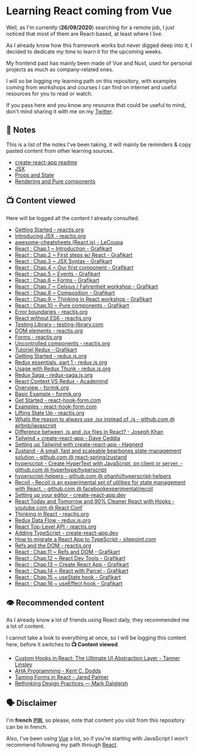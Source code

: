 # Learning React coming from Vue

Well, as I'm currently (**26/09/2020**) searching for a remote job, I just noticed that most of them are React-based, at least where I live.

As I already know how this framework works but never digged deep into it, I decided to dedicate my time to learn it for the upcoming weeks.

My frontend past has mainly been made of Vue and Nuxt, used for personal projects as much as company-related ones.

I will so be logging my learning path on this repository, with examples coming from workshops and courses I can find on internet and useful resources for you to read or watch.

If you pass here and you know any resource that could be useful to mind, don't mind sharing it with me on my [Twitter](https://twitter.com/yaeeelglx).

## 📝 Notes

This is a list of the notes I've been taking, it will mainly be reminders & copy pasted content from other learning sources.

- [create-react-app readme](./notes/create-react-app-readme.md)
- [JSX](./notes/jsx.md)
- [Props and State](./notes/props-and-state.md)
- [Rendering and Pure components](./notes/rendering-and-pure-components.md)

## 📺 Content viewed

Here will be logged all the content I already consulted.

- [Getting Started - reactjs.org](https://reactjs.org/docs/getting-started.html)
- [Introducing JSX - reactjs.org](https://reactjs.org/docs/introducing-jsx.html)
- [awesome-cheatsheets (React.js) - LeCoupa](https://github.com/LeCoupa/awesome-cheatsheets/blob/master/frontend/react.js)
- [React : Chap.1 ~ Introduction - Grafikart](https://www.youtube.com/watch?v=SMgQlTSoXf0)
- [React : Chap.2 ~ First steps w/ React - Grafikart](https://www.youtube.com/watch?v=V8G0ILBE-Ok)
- [React : Chap.3 ~ JSX Syntax - Grafikart](https://www.youtube.com/watch?v=SFFZ0hpIk5Q)
- [React : Chap.4 ~ Our first component - Grafikart](https://www.youtube.com/watch?v=dSarn49JYQo)
- [React : Chap.5 ~ Events - Grafikart](https://www.youtube.com/watch?v=AkEtv7J4kA8)
- [React : Chap.6 ~ Forms - Grafikart](https://www.youtube.com/watch?v=oYuybfkwGx4)
- [React : Chap.7 ~ Celsius / Fahrenheit workshop - Grafikart](https://www.youtube.com/watch?v=m-W1zFR-PVI)
- [React : Chap.8 ~ Composition - Grafikart](https://www.youtube.com/watch?v=O4DEVXdgokY)
- [React : Chap.9 ~ Thinking in React workshop - Grafikart](https://www.youtube.com/watch?v=bapLrqtXEkA)
- [React : Chap.10 ~ Pure components - Grafikart](https://www.youtube.com/watch?v=cJ5IUmGGxdY)
- [Error boundaries - reactjs.org](https://reactjs.org/docs/error-boundaries.html)
- [React without ES6 - reactjs.org](https://reactjs.org/docs/react-without-es6.html)
- [Testing Library - testing-library.com](https://testing-library.com/docs/react-testing-library)
- [DOM elements - reactjs.org](https://reactjs.org/docs/dom-elements.html)
- [Forms - reactjs.org](https://reactjs.org/docs/forms.html)
- [Uncontrolled components - reactjs.org](https://reactjs.org/docs/uncontrolled-components.html)
- [Tutoriel Redux - Grafikart](https://www.youtube.com/watch?v=QLiox52HG4U)
- [Getting Started - redux.js.org](https://redux.js.org/introduction/getting-started)
- [Redux essentials, part 1 - redux.js.org](https://redux.js.org/tutorials/essentials/part-1-overview-concepts)
- [Usage with Redux Thunk - redux.js.org](https://redux.js.org/recipes/usage-with-typescript#usage-with-redux-thunk)
- [Redux Saga - redux-saga.js.org](https://redux-saga.js.org/)
- [React Context VS Redux - Academind](https://www.youtube.com/watch?v=OvM4hIxrqAw)
- [Overview - formik.org](https://formik.org/docs/overview)
- [Basic Example - formik.org](https://formik.org/docs/examples/basic)
- [Get Started - react-hook-form.com](https://react-hook-form.com/get-started)
- [Examples - react-hook-form.com](https://github.com/react-hook-form/react-hook-form/tree/master/examples)
- [Lifting State Up - reactjs.org](https://reactjs.org/docs/lifting-state-up.html)
- [Whats the reason to always use .jsx instead of .js - github.com @ airbnb/javascript](https://github.com/airbnb/javascript/issues/1235)
- [Difference between .js and .jsx files in React? - Joseph Khan](https://josephkhan.me/difference-between-js-and-jsx-files-react)
- [Tailwind + create-react-app - Dave Ceddia](https://daveceddia.com/tailwind-create-react-app)
- [Setting up Tailwind with create-react-app - Hagnerd](https://dev.to/hagnerd/setting-up-tailwind-with-create-react-app-4jd)
- [Zustand - A small, fast and scaleable bearbones state-management solution - github.com @ react-spring/zustand](https://github.com/react-spring/zustand)
- [hyperscript - Create HyperText with JavaScript, on client or server. - github.com @ hyperhype/hyperscript](https://github.com/hyperhype/hyperscript)
- [hyperscript-helpers - github.com @ ohanhi/hyperscript-helpers](https://github.com/ohanhi/hyperscript-helpers)
- [Recoil - Recoil is an experimental set of utilities for state management with React. - github.com @ facebookexperimental/recoil](https://github.com/facebookexperimental/Recoil)
- [Setting up your editor - create-react-app.dev](https://create-react-app.dev/docs/setting-up-your-editor/)
- [React Today and Tomorrow and 90% Cleaner React with Hooks - youtube.com @ React Conf](https://www.youtube.com/watch?v=dpw9EHDh2bM)
- [Thinking in React - reactjs.org](https://reactjs.org/docs/thinking-in-react.html)
- [Redux Data Flow - redux.js.org](https://redux.js.org/basics/data-flow)
- [React Top-Level API - reactjs.org](https://reactjs.org/docs/react-api.html)
- [Adding TypeScript - create-react-app.dev](https://create-react-app.dev/docs/adding-typescript/)
- [How to migrate a React App to TypeScript - sitepoint.com](https://www.sitepoint.com/how-to-migrate-a-react-app-to-typescript/)
- [Refs and the DOM - reactjs.org](https://reactjs.org/docs/refs-and-the-dom.html)
- [React : Chap.11 ~ Refs and DOM - Grafikart](https://www.youtube.com/watch?v=QhM0KW2txSc)
- [React : Chap.12 ~ React Dev Tools - Grafikart](https://www.youtube.com/watch?v=SuWfqA1VaXM)
- [React : Chap.13 ~ Create React App - Grafikart](https://www.youtube.com/watch?v=kx_hJExdqzw)
- [React : Chap.14 ~ React with Parcel - Grafikart](https://www.youtube.com/watch?v=stN8pf-23Wo)
- [React : Chap.15 ~ useState hook - Grafikart](https://www.youtube.com/watch?v=t6IAQn4d5mU)
- [React : Chap.16 ~ useEffect hook - Grafikart](https://www.youtube.com/watch?v=OC9swIBpD_U)

## 👁 Recommended content

As I already know a lot of friends using React daily, they recommended me a lot of content.

I cannot take a look to everything at once, so I will be logging this content here, before it switches to **📺 Content viewed**.

- [Custom Hooks in React: The Ultimate UI Abstraction Layer - Tanner Linsley](https://www.youtube.com/watch?v=J-g9ZJha8FE)
- [AHA Programming - Kent C. Dodds](https://kentcdodds.com/blog/aha-programming)
- [Taming Forms in React - Jared Palmer](https://www.youtube.com/watch?v=oiNtnehlaTo)
- [Rethinking Design Practices — Mark Dalgleish](https://www.youtube.com/watch?v=xxbc3wAztl0)

## 🗣 Disclaimer

I'm **french 🇫🇷**, so please, note that content you visit from this repository can be in french.

Also, I've been using [Vue](https://vuejs.org/) a lot, so if you're starting with JavaScript I won't recommend following my path through [React](https://reactjs.org/).
